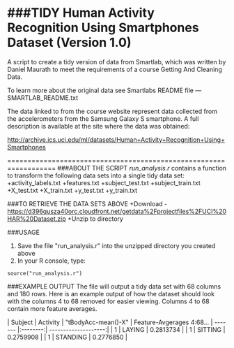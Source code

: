 ###TIDY Human Activity Recognition Using Smartphones Dataset (Version 1.0)
==================================================================
A script to create a tidy version of data from Smartlab, which was written by Daniel Maurath to meet the requirements of a course Getting And Cleaning Data.

To learn more about the original data see Smartlabs README file — SMARTLAB_README.txt

The data linked to from the course website represent data collected from the accelerometers from the Samsung Galaxy S smartphone. A full description is available at the site where the data was obtained: 

http://archive.ics.uci.edu/ml/datasets/Human+Activity+Recognition+Using+Smartphones 

==================================================================
###ABOUT THE SCRIPT
*run_analysis.r* contains a function to transform the following data sets into a single tidy data set:
+activity_labels.txt
+features.txt
+subject_test.txt
+subject_train.txt
+X_test.txt
+X_train.txt
+y_test.txt
+y_train.txt

###TO RETRIEVE THE DATA SETS ABOVE
+Download - https://d396qusza40orc.cloudfront.net/getdata%2Fprojectfiles%2FUCI%20HAR%20Dataset.zip 
+Unzip to directory

###USAGE
1. Save the file "run_analysis.r" into the unzipped directory you created above
2. In your R console, type: 
```
source("run_analysis.r")
```

###EXAMPLE OUTPUT
The file will output a tidy data set with 68 columns and 180 rows. Here is an example output of how the dataset should look with the columns 4 to 68 removed for easier viewing. Columns 4 to 68 contain more feature averages. 

| Subject | Activity |  "tBodyAcc-mean()-X" | Feature-Avgerages 4:68...
| ------- |:--------:| --------------------:|
| 1       | LAYING   | 0.2813734            |
| 1       | SITTING  | 0.2759908            |
| 1       | STANDING | 0.2776850            |
